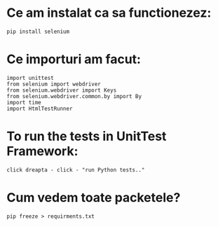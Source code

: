 # Ce am instalat ca sa functionezez:
```
pip install selenium
```
# Ce importuri am facut:
```
import unittest
from selenium import webdriver
from selenium.webdriver import Keys
from selenium.webdriver.common.by import By
import time
import HtmlTestRunner

```

# To run the tests in UnitTest Framework:
```
click dreapta - click - "run Python tests.."
```
# Cum vedem toate packetele?
```commandline
pip freeze > requirments.txt
```